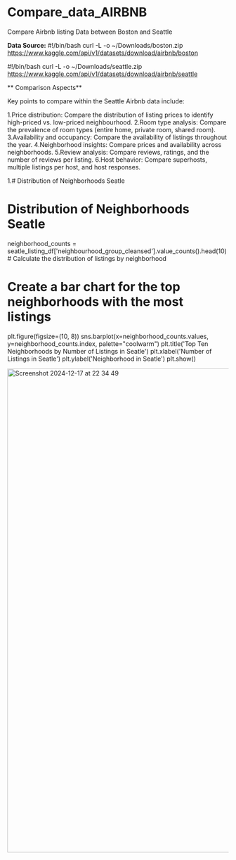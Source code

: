 # Compare_data_AIRBNB
Compare Airbnb listing Data between Boston and Seattle 

**Data Source:**
#!/bin/bash
curl -L -o ~/Downloads/boston.zip\
  https://www.kaggle.com/api/v1/datasets/download/airbnb/boston

  #!/bin/bash
curl -L -o ~/Downloads/seattle.zip\
  https://www.kaggle.com/api/v1/datasets/download/airbnb/seattle

**  Comparison Aspects**

Key points to compare within the Seattle Airbnb data include:

1.Price distribution:
  Compare the distribution of listing prices to identify high-priced vs. low-priced neighbourhood.
2.Room type analysis:
  Compare the prevalence of room types (entire home, private room, shared room).
3.Availability and occupancy:
 Compare the availability of listings throughout the year.
4.Neighborhood insights:
 Compare prices and availability across neighborhoods.
5.Review analysis:
 Compare reviews, ratings, and the number of reviews per listing.
6.Host behavior:
 Compare superhosts, multiple listings per host, and host responses.

1.# Distribution of Neighborhoods Seatle

# Distribution of Neighborhoods Seatle
neighborhood_counts = seatle_listing_df['neighbourhood_group_cleansed'].value_counts().head(10) # Calculate the distribution of listings by neighborhood

# Create a bar chart for the top neighborhoods with the most listings
plt.figure(figsize=(10, 8))
sns.barplot(x=neighborhood_counts.values, y=neighborhood_counts.index, palette="coolwarm")
plt.title('Top Ten Neighborhoods by Number of Listings in Seatle')
plt.xlabel('Number of Listings in Seatle')
plt.ylabel('Neighborhood in Seatle')
plt.show()

<img width="1101" alt="Screenshot 2024-12-17 at 22 34 49" src="https://github.com/user-attachments/assets/fe6fade0-48f6-4ea4-890b-712e144f3769" />
